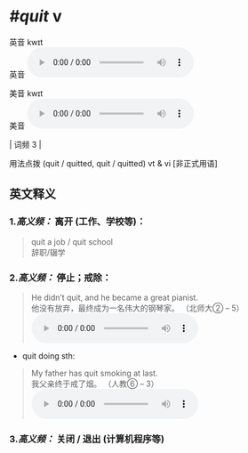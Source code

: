 # ***\#quit*** v
英音 kwɪt  
英音
<audio src="./media/quit-B.aac" controls="controls"></audio>

美音 kwɪt  
美音
<audio src="./media/quit.aac" controls="controls"></audio>



| 词频 3 |  

用法点拨  (quit / quitted, quit / quitted) vt & vi [非正式用语]

英文释义
---
### 1.*高义频：* **离开 (工作、学校等)：**  

 > quit a job / quit school  
 > 辞职/辍学    

### 2.*高义频：* **停止；戒除：**  

 > He didn’t quit, and he became a great pianist.  
 > 他没有放弃，最终成为一名伟大的钢琴家。  （北师大② – 5）  
<audio src="./media/quit-1.aac" controls="controls"></audio>

- quit doing sth:

 > My father has quit smoking at last.  
 > 我父亲终于戒了烟。  （人教⑥ – 3）  
<audio src="./media/quit-2.aac" controls="controls"></audio>

### 3.*高义频：* **关闭 / 退出 (计算机程序等)**  



